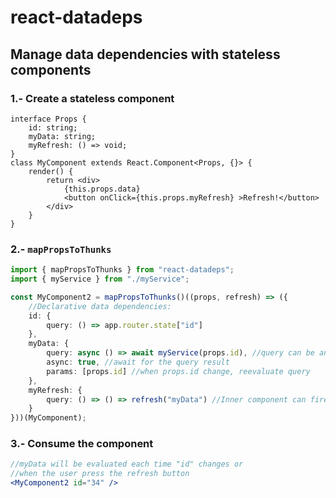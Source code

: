 # react-datadeps
## Manage data dependencies with stateless components

### 1.- Create a stateless component
```tsx
interface Props {
    id: string;
    myData: string;
    myRefresh: () => void;
}
class MyComponent extends React.Component<Props, {}> {
    render() {
        return <div>
            {this.props.data}
            <button onClick={this.props.myRefresh} >Refresh!</button>
        </div>
    }
}
```

### 2.- `mapPropsToThunks`
```ts
import { mapPropsToThunks } from "react-datadeps";
import { myService } from "./myService";

const MyComponent2 = mapPropsToThunks()((props, refresh) => ({
    //Declarative data dependencies:
    id: {
        query: () => app.router.state["id"]
    },
    myData: {
        query: async () => await myService(props.id), //query can be an async thunk
        async: true, //await for the query result
        params: [props.id] //when props.id change, reevaluate query
    }, 
    myRefresh: {
        query: () => () => refresh("myData") //Inner component can fire a data refresh
    }
}))(MyComponent);
```

### 3.- Consume the component
```jsx
//myData will be evaluated each time "id" changes or
//when the user press the refresh button
<MyComponent2 id="34" />
```